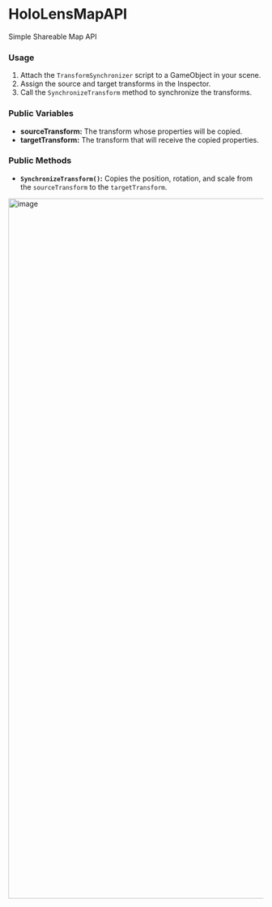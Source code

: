 # HoloLensMapAPI
Simple Shareable Map API


### Usage

1. Attach the `TransformSynchronizer` script to a GameObject in your scene.
2. Assign the source and target transforms in the Inspector.
3. Call the `SynchronizeTransform` method to synchronize the transforms.

### Public Variables

- **sourceTransform:** The transform whose properties will be copied.
- **targetTransform:** The transform that will receive the copied properties.

### Public Methods

- **`SynchronizeTransform()`:** Copies the position, rotation, and scale from the `sourceTransform` to the `targetTransform`.






<img width="1382" alt="image" src="https://github.com/DylanGreenX/HoloLensMapAPI/assets/97126306/732b209d-b7c6-42d4-a477-50f01eb0b746">
